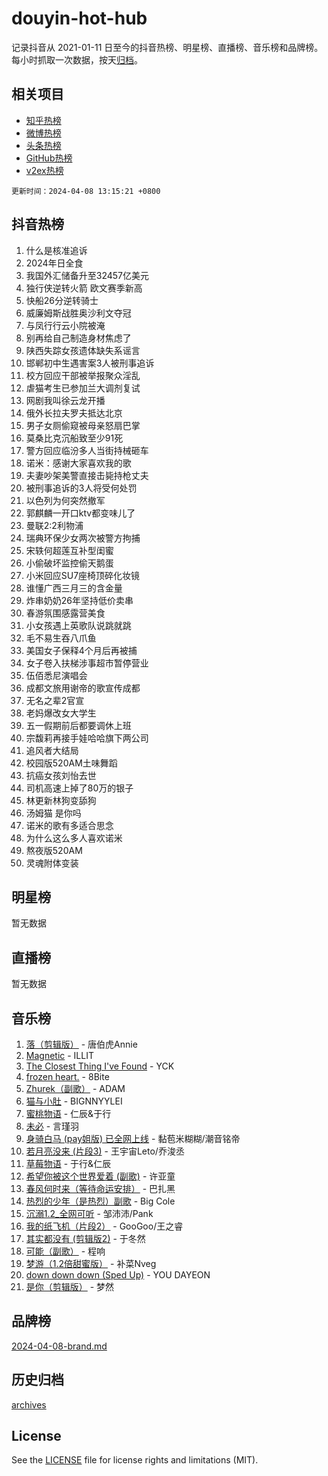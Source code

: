 # douyin-hot-hub

记录抖音从 2021-01-11 日至今的抖音热榜、明星榜、直播榜、音乐榜和品牌榜。每小时抓取一次数据，按天[归档](archives)。

## 相关项目

- [知乎热榜](https://github.com/lonnyzhang423/zhihu-hot-hub)
- [微博热榜](https://github.com/lonnyzhang423/weibo-hot-hub)
- [头条热榜](https://github.com/lonnyzhang423/toutiao-hot-hub)
- [GitHub热榜](https://github.com/lonnyzhang423/github-hot-hub)
- [v2ex热榜](https://github.com/lonnyzhang423/v2ex-hot-hub)


`更新时间：2024-04-08 13:15:21 +0800`

## 抖音热榜

1. 什么是核准追诉
1. 2024年日全食
1. 我国外汇储备升至32457亿美元
1. 独行侠逆转火箭 欧文赛季新高
1. 快船26分逆转骑士
1. 威廉姆斯战胜奥沙利文夺冠
1. 与凤行行云小院被淹
1. 别再给自己制造身材焦虑了
1. 陕西失踪女孩遗体缺失系谣言
1. 邯郸初中生遇害案3人被刑事追诉
1. 校方回应干部被举报聚众淫乱
1. 虐猫考生已参加兰大调剂复试
1. 网剧我叫徐云龙开播
1. 俄外长拉夫罗夫抵达北京
1. 男子女厕偷窥被母亲怒扇巴掌
1. 莫桑比克沉船致至少91死
1. 警方回应临汾多人当街持械砸车
1. 诺米：感谢大家喜欢我的歌
1. 夫妻吵架美警直接击毙持枪丈夫
1. 被刑事追诉的3人将受何处罚
1. 以色列为何突然撤军
1. 郭麒麟一开口ktv都变味儿了
1. 曼联2:2利物浦
1. 瑞典环保少女两次被警方拘捕
1. 宋轶何超莲互补型闺蜜
1. 小偷破坏监控偷天鹅蛋
1. 小米回应SU7座椅顶碎化妆镜
1. 谁懂广西三月三的含金量
1. 炸串奶奶26年坚持低价卖串
1. 春游氛围感露营美食
1. 小女孩遇上英歌队说跳就跳
1. 毛不易生吞八爪鱼
1. 美国女子保释4个月后再被捕
1. 女子卷入扶梯涉事超市暂停营业
1. 伍佰悉尼演唱会
1. 成都文旅用谢帝的歌宣传成都
1. 无名之辈2官宣
1. 老妈爆改女大学生
1. 五一假期前后都要调休上班
1. 宗馥莉再接手娃哈哈旗下两公司
1. 追风者大结局
1. 校园版520AM土味舞蹈
1. 抗癌女孩刘怡去世
1. 司机高速上掉了80万的银子
1. 林更新林狗变舔狗
1. 汤姆猫 是你吗
1. 诺米的歌有多适合思念
1. 为什么这么多人喜欢诺米
1. 熬夜版520AM
1. 灵魂附体变装

## 明星榜

暂无数据

## 直播榜

暂无数据

## 音乐榜

1. [落（剪辑版）](https://sf6-cdn-tos.douyinstatic.com/obj/tos-cn-ve-2774/o0h6HvN1BBbli9LtU3i5fQIleBQMF5Cg4TZmmC) - 唐伯虎Annie
1. [Magnetic](https://sf6-cdn-tos.douyinstatic.com/obj/tos-cn-ve-2774/oAQCYdBNZfLACGDmVFAsfAtpy32tqErgQ3XgBN) - ILLIT
1. [The Closest Thing I've Found](https://sf5-hl-cdn-tos.douyinstatic.com/obj/tos-cn-ve-2774/514ab5d9146f4d2ca454b7adff8e5e4d) - YCK
1. [frozen heart.](https://sf5-hl-cdn-tos.douyinstatic.com/obj/tos-cn-ve-2774/oIIWJfyjIACZA9zQMtnJ6hQQhFC4vhCupoRBsO) - 8Bite
1. [Zhurek（副歌）](https://sf3-cdn-tos.douyinstatic.com/obj/tos-cn-ve-2774/ooQm8FBZQDlf0btEYgVpCcSCQfrdJGBEKZYBGS) - ADAM
1. [猫与小肚](https://sf3-cdn-tos.douyinstatic.com/obj/tos-cn-ve-2774/osZeoClMECgK8DYl6VebABgbchEtPYQjZEnRtd) - BIGNNYYLEI
1. [蜜桃物语](https://sf27-cdn-tos.douyinstatic.com/obj/tos-cn-ve-2774/oIhOSCZtIACtYU4XQkngiW9kCBfVD1Fz9IYeqL) - 仁辰&于行
1. [未必](https://sf5-hl-cdn-tos.douyinstatic.com/obj/tos-cn-ve-2774/ogntQMFnKQDZUgTCYuJgfLEtleYZZFxBQqhhFB) - 言瑾羽
1. [身骑白马 (pay姐版) 已全网上线](https://sf5-hl-cdn-tos.douyinstatic.com/obj/tos-cn-ve-2774/oQLO5ZgLsFkaDhdIIveF2zUCgfweY0gWaH4AQG) - 黏苞米糊糊/潮音铭帝
1. [若月亮没来 (片段3)](https://sf5-hl-cdn-tos.douyinstatic.com/obj/tos-cn-ve-2774/okfyEUsGW1B1ovJi5JiN9IjvAT2lMwA054GoEB) - 王宇宙Leto/乔浚丞
1. [草莓物语](https://sf5-hl-cdn-tos.douyinstatic.com/obj/tos-cn-ve-2774/okynhJ7jEAIIZBfsLgYMEI8QC3WbQNN66RKzhT) - 于行&仁辰
1. [希望你被这个世界爱着 (副歌)](https://sf6-cdn-tos.douyinstatic.com/obj/tos-cn-ve-2774/oUHCmWQfZlE3QQBKBeD8rCFLpJzPgCpImhsxMt) - 许亚童
1. [春风何时来（等待命运安排）](https://sf5-hl-cdn-tos.douyinstatic.com/obj/tos-cn-ve-2774/oICBNbD3gelMfB4WgiD1KI2jQtXZE2FgHLwtsl) - 巴扎黑
1. [热烈的少年（是热烈）副歌](https://sf5-hl-cdn-tos.douyinstatic.com/obj/tos-cn-ve-2774/owVNI0CLDAUMtSz6TEYvfFBFL4UDFFhLfgK8fa) - Big Cole
1. [沉溺1.2_全网可听](https://sf27-cdn-tos.douyinstatic.com/obj/tos-cn-ve-2774/ok2QoiBqsWAX9McZmWiI9gAB0EzwD4Xj6yfmtH) - 邹沛沛/Pank
1. [我的纸飞机（片段2）](https://sf6-cdn-tos.douyinstatic.com/obj/tos-cn-ve-2774/oM2ZrKcg2CD5AeRB2gkeXOFB1IxAGJdZPazYHf) - GooGoo/王之睿
1. [其实都没有 (剪辑版2)](https://sf5-hl-cdn-tos.douyinstatic.com/obj/tos-cn-ve-2774/oEBNQenHZtBhxYjGgUDQk0BCHTigQafgFlbQ7k) - 于冬然
1. [可能（副歌）](https://sf5-hl-cdn-tos.douyinstatic.com/obj/tos-cn-ve-2774/cde1731888894259b333569393c2fb51) - 程响
1. [梦游（1.2倍甜蜜版）](https://sf3-cdn-tos.douyinstatic.com/obj/tos-cn-ve-2774/o4gyAUm8hwufoEABmwVIiQtHsFuGzAEEWtNMzo) - 补菜Nveg
1. [down down down (Sped Up)](https://sf5-hl-cdn-tos.douyinstatic.com/obj/tos-cn-ve-2774/ow80iABiXIO9DsFwK6WeZKMaJRi3BPJAotDy8m) - YOU DAYEON
1. [是你（剪辑版）](https://sf6-cdn-tos.douyinstatic.com/obj/tos-cn-ve-2774/46019dae783c4c969944217fe1cfafc4) - 梦然

## 品牌榜

[2024-04-08-brand.md](archives/2024-04-08-brand.md)

## 历史归档

[archives](archives)

## License

See the [LICENSE](LICENSE) file for license rights and limitations (MIT).
